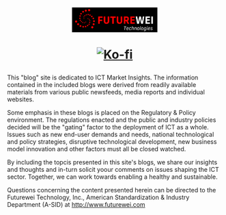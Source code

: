 <h1 align="center">
  <br>
  <img src="/images/Futurewei-logo2.png" alt="MIR" width="200"/>
  <br>
  <p align="center">
  <a href="https://ko-fi.com/Y8Y2QC9Y"><img src="https://www.ko-fi.com/img/githubbutton_sm.svg" alt="Ko-fi" width="200"/></a>
  </p>
</h1>

This "blog" site is dedicated to ICT Market Insights. The information contained in the included blogs were derived from readily available materials from various public newsfeeds, media reports and individual websites. 

Some emphasis in these blogs is placed on the Regulatory & Policy environment. The regulations enacted and the public and industry policies decided will be the "gating" factor to the deployment of ICT as a whole.  Issues such as new end-user demands and needs, national technological and policy strategies, disruptive technological development, new business model innovation and other factors must all be closed watched. 
      
By including the topcis presented in this site's blogs, we share our insights and thoughts and in-turn solicit yoour comments on issues shaping the ICT sector. Together, we can work towards enabling a healthy and sustainable.

Questions concerning the content presented herein can be directed to the Futurewei Technology, Inc., American Standardization & Industry Department (A-SID) at http://www.futurewei.com  

